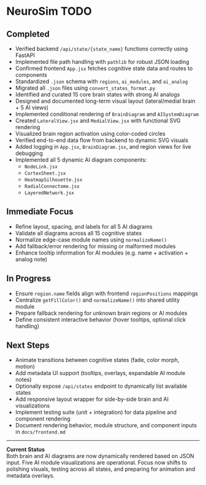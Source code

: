 # NeuroSim TODO

## Completed
- Verified backend `/api/state/{state_name}` functions correctly using FastAPI
- Implemented file path handling with `pathlib` for robust JSON loading
- Confirmed frontend `App.jsx` fetches cognitive state data and routes to components
- Standardized `.json` schema with `regions`, `ai_modules`, and `ai_analog`
- Migrated all `.json` files using `convert_states_format.py`
- Identified and curated 15 core brain states with strong AI analogs
- Designed and documented long-term visual layout (lateral/medial brain + 5 AI views)
- Implemented conditional rendering of `BrainDiagram` and `AISystemDiagram`
- Created `LateralView.jsx` and `MedialView.jsx` with functional SVG rendering
- Visualized brain region activation using color-coded circles
- Verified end-to-end data flow from backend to dynamic SVG visuals
- Added logging in `App.jsx`, `BrainDiagram.jsx`, and region views for live debugging
- Implemented all 5 dynamic AI diagram components:
  - `NodeLink.jsx`
  - `CortexSheet.jsx`
  - `HeatmapSilhouette.jsx`
  - `RadialConnectome.jsx`
  - `LayeredNetwork.jsx`

## Immediate Focus
- Refine layout, spacing, and labels for all 5 AI diagrams
- Validate all diagrams across all 15 cognitive states
- Normalize edge-case module names using `normalizeName()`
- Add fallback/error rendering for missing or malformed modules
- Enhance tooltip information for AI modules (e.g. name + activation + analog note)

## In Progress
- Ensure `region.name` fields align with frontend `regionPositions` mappings
- Centralize `getFillColor()` and `normalizeName()` into shared utility module
- Prepare fallback rendering for unknown brain regions or AI modules
- Define consistent interactive behavior (hover tooltips, optional click handling)

## Next Steps
- Animate transitions between cognitive states (fade, color morph, motion)
- Add metadata UI support (tooltips, overlays, expandable AI module notes)
- Optionally expose `/api/states` endpoint to dynamically list available states
- Add responsive layout wrapper for side-by-side brain and AI visualizations
- Implement testing suite (unit + integration) for data pipeline and component rendering
- Document rendering behavior, module structure, and component inputs in `docs/frontend.md`

---

**Current Status**  
Both brain and AI diagrams are now dynamically rendered based on JSON input. Five AI module visualizations are operational. Focus now shifts to polishing visuals, testing across all states, and preparing for animation and metadata overlays.

